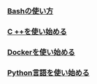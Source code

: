 ### 
### [Bashの使い方](https://riptutorial.com/ja/bash)
### [C ++を使い始める](https://riptutorial.com/ja/cplusplus)
### [Dockerを使い始める](https://riptutorial.com/ja/docker)
### [Python言語を使い始める](https://riptutorial.com/ja/python)
